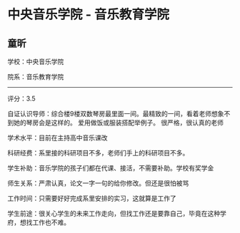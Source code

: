 # 中央音乐学院 - 音乐教育学院

## 童昕

学校：中央音乐学院

院系：音乐教育学院

* * *

评分：3.5

自证认识导师：综合楼9楼双数琴房最里面一间。最精致的一间，看着老师想象不到她的琴房会是这样的。
爱用做饭或服装搭配举例子。
很严格，很认真的老师

学术水平：目前在主持高中音乐课改

科研经费：系里接的科研项目不多，老师们手上的科研项目不多。

学生补助：音乐学院的孩子们都在代课、接活，不需要补助。学校有奖学金

师生关系：严肃认真，论文一字一句的给你修改。但还是很怕被骂

工作时间：只需要好好完成系里安排的实习，这就算是工作了

学生前途：很关心学生的未来工作走向，但找工作还是要靠自己，毕竟在这种学府，想找工作也不难。